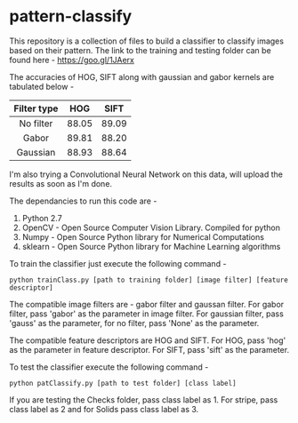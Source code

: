 # pattern-classify

This repository is a collection of files to build a classifier to classify images based on their pattern. The link to the training and testing folder can be found here - 
  https://goo.gl/1JAerx

The accuracies of HOG, SIFT along with gaussian and gabor kernels are tabulated below - 

| Filter type   | HOG           | SIFT  |
| :------------:|:-------------:| :----:|
| No filter     | 88.05         | 89.09 |
| Gabor         | 89.81         | 88.20 |
| Gaussian      | 88.93         | 88.64 |

I'm also trying a Convolutional Neural Network on this data, will upload the results as soon as I'm done.

The dependancies to run this code are - 
1. Python 2.7
2. OpenCV - Open Source Computer Vision Library. Compiled for python
3. Numpy - Open Source Python library for Numerical Computations 
4. sklearn - Open Source Python library for Machine Learning algorithms

To train the classifier just execute the following command -

    python trainClass.py [path to training folder] [image filter] [feature descriptor]

The compatible image filters are - gabor filter and gaussan filter. For gabor filter, pass 'gabor' as the parameter in image filter. For gaussian filter, pass 'gauss' as the parameter, for no filter, pass 'None' as the parameter.

The compatible feature descriptors are HOG and SIFT. For HOG, pass 'hog' as the parameter in feature descriptor. For SIFT, pass 'sift' as the parameter.

To test the classifier execute the following command - 

    python patClassify.py [path to test folder] [class label]

If you are testing the Checks folder, pass class label as 1. For stripe, pass class label as 2 and for Solids pass class label as 3.
